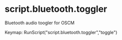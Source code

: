 # script.bluetooth.toggler
Bluetooth audio toogler for OSCM

Keymap:
<key>RunScript("script.bluetooth.toggler","toggle")</key>
